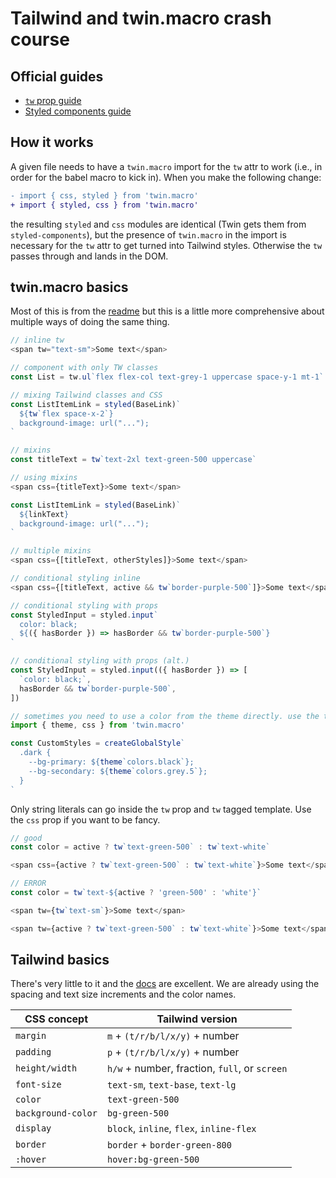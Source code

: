 # Tailwind and twin.macro crash course

## Official guides

- [`tw` prop guide](https://github.com/ben-rogerson/twin.macro/blob/master/docs/prop-styling-guide.md)
- [Styled components guide](https://github.com/ben-rogerson/twin.macro/blob/master/docs/styled-component-guide.md)

## How it works

A given file needs to have a `twin.macro` import for the `tw` attr to work (i.e., in order for the babel macro to kick in). When you make the following change:

```diff
- import { css, styled } from 'twin.macro'
+ import { styled, css } from 'twin.macro'
```

the resulting `styled` and `css` modules are identical (Twin gets them from `styled-components`), but the presence of `twin.macro` in the import is necessary for the `tw` attr to get turned into Tailwind styles. Otherwise the `tw` passes through and lands in the DOM.

## twin.macro basics

Most of this is from the [readme](https://github.com/ben-rogerson/twin.macro) but this is a little more comprehensive about multiple ways of doing the same thing.

```js
// inline tw
<span tw="text-sm">Some text</span>

// component with only TW classes
const List = tw.ul`flex flex-col text-grey-1 uppercase space-y-1 mt-1`

// mixing Tailwind classes and CSS
const ListItemLink = styled(BaseLink)`
  ${tw`flex space-x-2`}
  background-image: url("...");
`

// mixins
const titleText = tw`text-2xl text-green-500 uppercase`

// using mixins
<span css={titleText}>Some text</span>

const ListItemLink = styled(BaseLink)`
  ${linkText}
  background-image: url("...");
`

// multiple mixins
<span css={[titleText, otherStyles]}>Some text</span>

// conditional styling inline
<span css={[titleText, active && tw`border-purple-500`]}>Some text</span>

// conditional styling with props
const StyledInput = styled.input`
  color: black;
  ${({ hasBorder }) => hasBorder && tw`border-purple-500`}
`

// conditional styling with props (alt.)
const StyledInput = styled.input(({ hasBorder }) => [
  `color: black;`,
  hasBorder && tw`border-purple-500`,
])

// sometimes you need to use a color from the theme directly. use the theme import
import { theme, css } from 'twin.macro'

const CustomStyles = createGlobalStyle`
  .dark {
    --bg-primary: ${theme`colors.black`};
    --bg-secondary: ${theme`colors.grey.5`};
  }
`
```

Only string literals can go inside the `tw` prop and `tw` tagged template. Use the `css` prop if you want to be fancy.

```js
// good
const color = active ? tw`text-green-500` : tw`text-white`

<span css={active ? tw`text-green-500` : tw`text-white`}>Some text</span>

// ERROR
const color = tw`text-${active ? 'green-500' : 'white'}`

<span tw={tw`text-sm`}>Some text</span>

<span tw={active ? tw`text-green-500` : tw`text-white`}>Some text</span>
```

## Tailwind basics

There's very little to it and the [docs](https://tailwindcss.com/docs) are excellent. We are already using the spacing and text size increments and the color names.

| CSS concept        | Tailwind version                              |
| ------------------ | --------------------------------------------- |
| `margin`           | `m` + `(t/r/b/l/x/y)` + number                |
| `padding`          | `p` + `(t/r/b/l/x/y)` + number                |
| `height/width`     | `h/w` + number, fraction, `full`, or `screen` |
| `font-size`        | `text-sm`, `text-base`, `text-lg`             |
| `color`            | `text-green-500`                              |
| `background-color` | `bg-green-500`                                |
| `display`          | `block`, `inline`, `flex`, `inline-flex`      |
| `border`           | `border` + `border-green-800`                 |
| `:hover`           | `hover:bg-green-500`                          |
